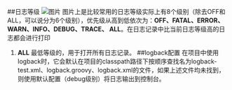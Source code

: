 ##日志等级
![图片](https://images.soboys.cn/aHR0cDovL2ltZy5ibG9nLmNzZG4ubmV0LzIwMTgwMTE5MDE0NTU1Mjk3.png)
图片上是比较常用的日志等级实际上有8个级别（除去OFF和ALL，可以说分为6个级别），优先级从高到低依次为：**OFF、FATAL、ERROR、WARN、INFO、DEBUG、TRACE、 ALL**。在日志记录中比当前日志等级高的日志都会进行打印
1. **ALL** 最低等级的，用于打开所有日志记录。
##logback配置
在项目中使用logback时，它会默认在项目的classpath路径下按顺序查找名为logback-test.xml、logback.groovy、logback.xml的文件，如果上述文件均未找到，则使用默认配置（debug级别）将日志输出到控制台。

